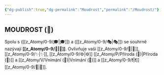 ```yaml
---
{"dg-publish":true,"dg-permalink":"Moudrost","permalink":"/Moudrost/"}
---
```


## MOUDROST (🦉)
Spolu s ([[z_Atomy/0-9/🎓\|🎓]]) a ([[z_Atomy/0-9/🎭\|🎭]]) se souhrně nazývají **[[z_Atomy/0-9/🧠\|🧠]]**. Ovlivňuje vaší [[z_Atomy/0-9/🚩\|🚩]], [[z_Atomy/0-9/✨\|✨]], [[z_Atomy/0-9/⚙️\|⚙️]] [[z_Atomy/P/Příroda (🦉)\|Příroda (🦉)]] a [[z_Atomy/V/Vnímání (🦉)\|Vnímání (🦉)]] a [[z_Atomy/0-9/❗\|❗]] [[z_Atomy/0-9/🧠\|🧠]].